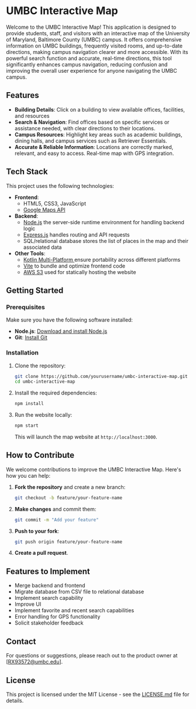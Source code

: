 # UMBC Interactive Map

Welcome to the UMBC Interactive Map! This application is designed to provide students, staff, and visitors with an interactive map of the University of Maryland, Baltimore County (UMBC) campus. It offers comprehensive information on UMBC buildings, frequently visited rooms, and up-to-date directions, making campus navigation clearer and more accessible. With its powerful search function and accurate, real-time directions, this tool significantly enhances campus navigation, reducing confusion and improving the overall user experience for anyone navigating the UMBC campus.

## Features
  
- **Building Details**: Click on a building to view available offices, facilities, and resources
- **Search & Navigation**: Find offices based on specific services or assistance needed, with clear directions to their locations.
- **Campus Resources**: Highlight key areas such as academic buildings, dining halls, and campus services such as Retriever Essentials.
- **Accurate & Reliable Information**: Locations are correctly marked, relevant, and easy to access. Real-time map with GPS integration.


## Tech Stack

This project uses the following technologies:

- **Frontend**: 
  - HTML5, CSS3, JavaScript 
  - [Google Maps API](https://developers.google.com/maps/documentation/javascript/get-api-key)
- **Backend**: 
  - [Node.js](https://nodejs.org/en) the server-side runtime environment for handling backend logic
  - [Express.js](https://expressjs.com/)  handles routing and API requests
  - SQL/relational database stores the list of places in the map and their associated data
- **Other Tools**:
  - [Kotlin Multi-Platform ](https://kotlinlang.org/docs/multiplatform.html) ensure portability across different platforms
  - [Vite](https://vite.dev/) to bundle and optimize frontend code
  - [AWS S3](https://aws.amazon.com/pm/serv-s3/?gclid=Cj0KCQjw7dm-BhCoARIsALFk4v8X0cwMKcTpry7Ypk74512cHsSFqtgSV4IPeGJWpJ703it4mUHLMukaAiOfEALw_wcB&trk=20e04791-939c-4db9-8964-ee54c41bc6ad&sc_channel=ps&ef_id=Cj0KCQjw7dm-BhCoARIsALFk4v8X0cwMKcTpry7Ypk74512cHsSFqtgSV4IPeGJWpJ703it4mUHLMukaAiOfEALw_wcB:G:s&s_kwcid=AL!4422!3!651751060962!e!!g!!aws%20s3!19852662362!145019251177) used for statically hosting the website
  
## Getting Started

### Prerequisites

Make sure you have the following software installed:

- **Node.js**: [Download and install Node.js](https://nodejs.org/)
- **Git**: [Install Git](https://git-scm.com/)

### Installation

1. Clone the repository:
   ```bash
   git clone https://github.com/yourusername/umbc-interactive-map.git
   cd umbc-interactive-map
   ```

2. Install the required dependencies:
   ```bash
   npm install
   ```

3. Run the website locally:
   ```bash
   npm start
   ```

   This will launch the map website at `http://localhost:3000`.

## How to Contribute

We welcome contributions to improve the UMBC Interactive Map. Here's how you can help:

1. **Fork the repository** and create a new branch:
   ```bash
   git checkout -b feature/your-feature-name
   ```

2. **Make changes** and commit them:
   ```bash
   git commit -m "Add your feature"
   ```

3. **Push to your fork**:
   ```bash
   git push origin feature/your-feature-name
   ```

4. **Create a pull request**.

## Features to Implement

- Merge backend and frontend
- Migrate database from CSV file to relational database
- Implement search capability
- Improve UI
- Implement favorite and recent search capabilities
- Error handling for GPS functionality
- Solicit stakeholder feedback

## Contact

For questions or suggestions, please reach out to the product owner at [RX93572@umbc.edu].

## License

This project is licensed under the MIT License - see the [LICENSE.md](LICENSE.md) file for details.
